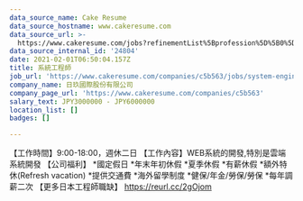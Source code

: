 ```yaml
---
data_source_name: Cake Resume
data_source_hostname: www.cakeresume.com
data_source_url: >-
  https://www.cakeresume.com/jobs?refinementList%5Bprofession%5D%5B0%5D=tech_devops&refi[…]5D=per_year&range%5Bsalary_range%5D%5Bmin%5D=1000000&page=2
data_source_internal_id: '24804'
date: 2021-02-01T06:50:04.157Z
title: 系統工程師
job_url: 'https://www.cakeresume.com/companies/c5b563/jobs/system-engineer-8dd862'
company_name: 日玖國際股份有限公司
company_page_url: 'https://www.cakeresume.com/companies/c5b563'
salary_text: JPY3000000 - JPY6000000
location_list: []
badges: []

---
```


【工作時間】9:00-18:00，週休二日 【工作內容】WEB系統的開發,特別是雲端系統開發 【公司福利】 *國定假日 *年末年初休假 *夏季休假 *有薪休假 *額外特休(Refresh vacation) *提供交通費 *海外留學制度 *健保/年金/勞保/勞保 *每年調薪二次 【更多日本工程師職缺】 https://reurl.cc/2gOjom